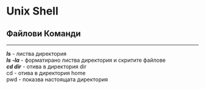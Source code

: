 # Unix Shell

## Файлови Команди  
---------------------------------------  
**_ls_** - листва директория  
**_ls -la_** - форматирано листва директория и скритите файлове  
**_cd dir_** - отива в директория dir  
cd - отива в директория home  
pwd - показва настоящата директория  




